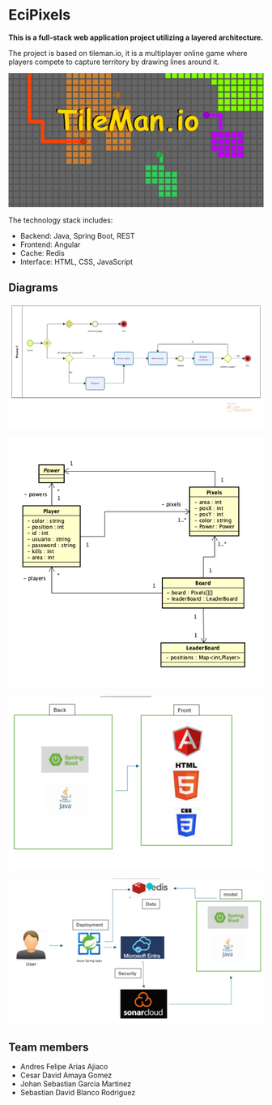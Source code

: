 
# EciPixels

**This is a full-stack web application project utilizing a layered architecture.**

The project is based on tileman.io, it is a multiplayer online game where players compete to capture territory by drawing lines around it.

![Tileman](img/tileman.png)


The technology stack includes:
* Backend: Java, Spring Boot, REST
* Frontend: Angular
* Cache: Redis
* Interface: HTML, CSS, JavaScript

## Diagrams

![Model process](/img/process.png)

![class diagram](/img/class.png)

![Diagram 1](/img/diagram1.png)

![Diagram 2](/img/Diagram2.png)

## Team members

* Andres Felipe Arias Ajiaco
* Cesar David Amaya Gomez 
* Johan Sebastian Garcia Martinez 
* Sebastian David Blanco Rodriguez

